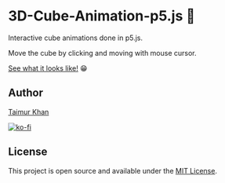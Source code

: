 # 3D-Cube-Animation-p5.js :lollipop:

<h>Interactive cube animations done in p5.js.</h>

Move the cube by clicking and moving with mouse cursor. 

[See what it looks like!](https://editor.p5js.org/thisistaimur/sketches/ehK4nURJ3) :grin:

## Author

[Taimur Khan](thisistaimur.me)

[![ko-fi](https://www.ko-fi.com/img/githubbutton_sm.svg)](https://ko-fi.com/D1D019OYD)

## License
This project is open source and available under the [MIT License](https://github.com/thisistaimur/3D-Cube-Animation-p5.js/blob/master/LICENSE).
